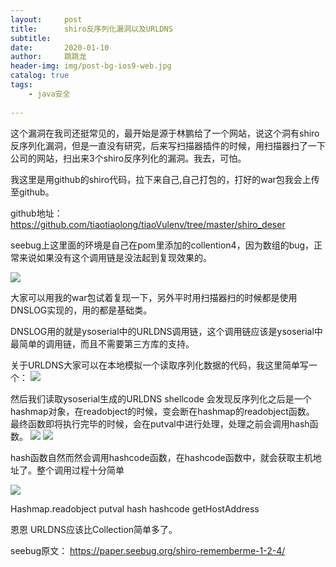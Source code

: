 ```yaml
---
layout:     post
title:      shiro反序列化漏洞以及URLDNS
subtitle:   
date:       2020-01-10
author:     跳跳龙
header-img: img/post-bg-ios9-web.jpg
catalog: true
tags:
    - java安全
            
---
```



这个漏洞在我司还挺常见的，最开始是源于林鹏给了一个网站，说这个洞有shiro反序列化漏洞，但是一直没有研究，后来写扫描器插件的时候，用扫描器扫了一下公司的网站，扫出来3个shiro反序列化的漏洞。我去，可怕。

我这里是用github的shiro代码，拉下来自己,自己打包的，打好的war包我会上传至github。

github地址：https://github.com/tiaotiaolong/tiaoVulenv/tree/master/shiro_deser


seebug上这里面的环境是自己在pom里添加的collention4，因为数组的bug，正常来说如果没有这个调用链是没法起到复现效果的。

![](http://tiaotiaolong2.cn-bj.ufileos.com/blog28-01.jpg)

大家可以用我的war包试着复现一下，另外平时用扫描器扫的时候都是使用DNSLOG实现的，用的都是基础类。

DNSLOG用的就是ysoserial中的URLDNS调用链，这个调用链应该是ysoserial中最简单的调用链，而且不需要第三方库的支持。

关于URLDNS大家可以在本地模拟一个读取序列化数据的代码，我这里简单写一个：
![](http://tiaotiaolong2.cn-bj.ufileos.com/blog28-02.jpg)

然后我们读取ysoserial生成的URLDNS shellcode
会发现反序列化之后是一个hashmap对象，在readobject的时候，变会断在hashmap的readobject函数。
最终函数即将执行完毕的时候，会在putval中进行处理，处理之前会调用hash函数。
![](http://tiaotiaolong2.cn-bj.ufileos.com/blog28-03.jpg)
![](http://tiaotiaolong2.cn-bj.ufileos.com/blog28-04.jpg)

hash函数自然而然会调用hashcode函数，在hashcode函数中，就会获取主机地址了。整个调用过程十分简单

![](http://tiaotiaolong2.cn-bj.ufileos.com/blog28-05.jpg)

Hashmap.readobject
putval
hash
hashcode
getHostAddress

恩恩 URLDNS应该比Collection简单多了。




seebug原文： https://paper.seebug.org/shiro-rememberme-1-2-4/



